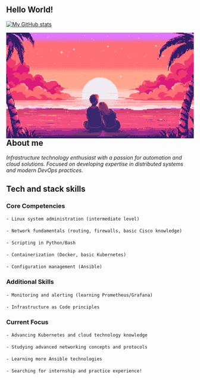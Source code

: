 ## Hello World!

[![My GitHub stats](https://github-readme-stats.vercel.app/api?username=qquuasar)](https://github.com/anuraghazra/github-readme-stats)

  <img align="left" alt="Coding"  src="123.gif">

## About me

*Infrastructure technology enthusiast with a passion for automation and cloud solutions. Focused on developing expertise in distributed systems and modern DevOps practices.*
## Tech and stack skills
### Core Competencies

    - Linux system administration (intermediate level)

    - Network fundamentals (routing, firewalls, basic Cisco knowledge)

    - Scripting in Python/Bash

    - Containerization (Docker, basic Kubernetes)

    - Configuration management (Ansible)

### Additional Skills

    - Monitoring and alerting (learning Prometheus/Grafana)

    - Infrastructure as Code principles

### Current Focus

    - Advancing Kubernetes and cloud technology knowledge

    - Studying advanced networking concepts and protocols

    - Learning more Ansible technologies

    - Searching for internship and practice experience!
